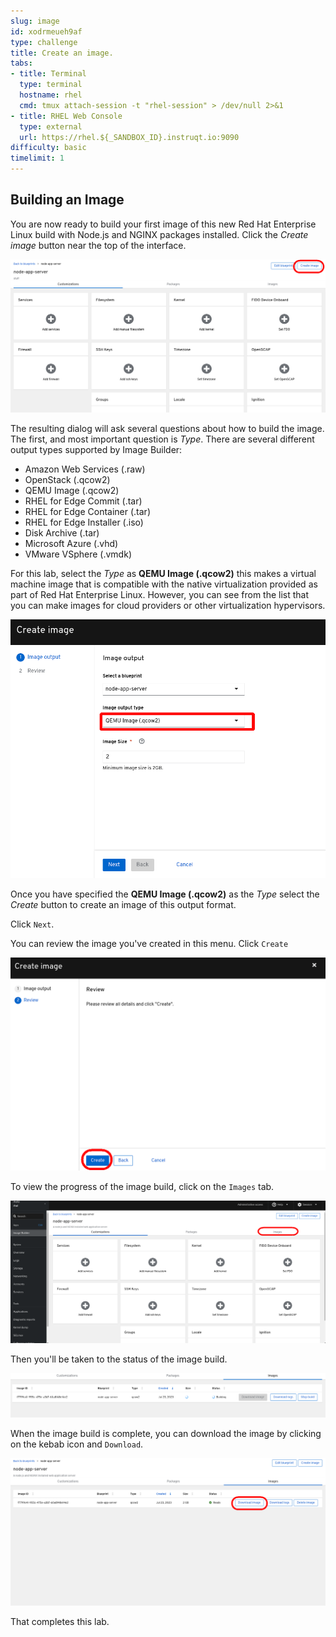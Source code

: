 ```yaml
---
slug: image
id: xodrmeueh9af
type: challenge
title: Create an image.
tabs:
- title: Terminal
  type: terminal
  hostname: rhel
  cmd: tmux attach-session -t "rhel-session" > /dev/null 2>&1
- title: RHEL Web Console
  type: external
  url: https://rhel.${_SANDBOX_ID}.instruqt.io:9090
difficulty: basic
timelimit: 1
---
```

## Building an Image

You are now ready to build your first image of this new Red Hat Enterprise
Linux build with Node.js and NGINX packages installed.  Click the *Create image* button near the top of the interface.

![Create image](../assets/Create-Image.png)

The resulting dialog will ask several questions about how to build the image.
The first, and most important question is *Type*.  There are several different
output types supported by Image Builder:
* Amazon Web Services (.raw)
* OpenStack (.qcow2)
* QEMU Image (.qcow2)
* RHEL for Edge Commit (.tar)
* RHEL for Edge Container (.tar)
* RHEL for Edge Installer (.iso)
* Disk Archive (.tar)
* Microsoft Azure (.vhd)
* VMware VSphere (.vmdk)

For this lab, select the *Type* as __QEMU Image (.qcow2)__ this makes a
virtual machine image that is compatible with the native virtualization
provided as part of Red Hat Enterprise Linux. However, you can see from the
list that you can make images for cloud providers or other virtualization
hypervisors.

![Selecting a format](../assets/image-create.png)

Once you have specified the __QEMU Image (.qcow2)__ as the *Type* select
the *Create* button to create an image of this output format.

Click `Next`.

You can review the image you've created in this menu. Click `Create`

![save blueprint](../assets/save-image.png)


To view the progress of the image build, click on the `Images` tab.

![select images tab](../assets/images-tab.png)


Then you'll be taken to the status of the image build.

![status](../assets/image-build-status.png)

When the image build is complete, you can download the image by clicking on the kebab icon and `Download`.

![download](../assets/download.png)

That completes this lab.
